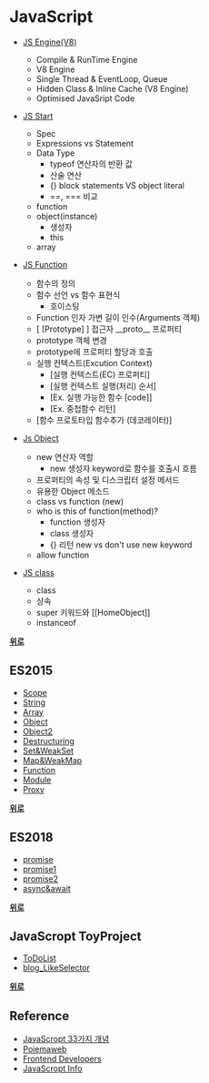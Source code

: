# JavaScript

- [JS Engine(V8)](./Modern%20JS/JS_Engine.md)

  - Compile & RunTime Engine
  - V8 Engine
  - Single Thread & EventLoop, Queue
  - Hidden Class & Inline Cache (V8 Engine)
  - Optimised JavaSript Code

- [JS Start](./Modern%20JS/JS_start.md)

  - Spec
  - Expressions vs Statement
  - Data Type
    - typeof 연산자의 반환 값
    - 산술 연산
    - {} block statements VS object literal
    - ==, === 비교
  - function
  - object(instance)
    - 생성자
    - this
  - array

- [JS Function](./Modern%20JS/JS_Function.md)

  - 함수의 정의
  - 함수 선언 vs 함수 표현식
    - 호이스팅
  - Function 인자 가변 길이 인수(Arguments 객체)
  - [ [Prototype] ] 접근자 \_\_proto\_\_ 프로퍼티
  - prototype 객체 변경
  - prototype에 프로퍼티 할당과 호출
  - 실행 컨텍스트(Excution Context)
    - [실행 컨텍스트(EC) 프로퍼티]
    - [실행 컨텍스트 실행(처리) 순서]
    - [Ex. 실행 가능한 함수 [code]]
    - [Ex. 중첩함수 리턴]
  - [함수 프로토타입 함수추가 (데코레이터)]

- [Js Object](./Modern%20JS/JS_Object.md)

  - new 연산자 역할
    - new 생성자 keyword로 함수를 호출시 흐름
  - 프로퍼티의 속성 및 디스크립터 설정 메서드
  - 유용한 Object 메소드
  - class vs function (new)
  - who is this of function(method)?
    - function 생성자
    - class 생성자
    - {} 리턴 new vs don't use new keyword
  - allow function

- [JS class](./Modern%20JS/JS_class.md)

  - class
  - 상속
  - super 키워드와 [[HomeObject]]
  - instanceof

**[위로](#javascript)**

## ES2015

- [Scope](<./ES2015(ES6)/Scope>)
- [String](<./ES2015(ES6)/String>)
- [Array](<./ES2015(ES6)/Array>)
- [Object](<./ES2015(ES6)/Object>)
- [Object2](<./ES2015(ES6)/Object2>)
- [Destructuring](<./ES2015(ES6)/Destructuring>)
- [Set&WeakSet](<./ES2015(ES6)/Set%26WeakSet>)
- [Map&WeakMap](<./ES2015(ES6)/Map%WeakMap>)
- [Function](<./ES2015(ES6)/Function>)
- [Module](<./ES2015(ES6)/Module>)
- [Proxy](<./ES2015(ES6)/Proxy>)

**[위로](#javascript)**

## ES2018

- [promise](https://github.com/JaeYeopHan/Interview_Question_for_Beginner/tree/master/JavaScript#promise)
- [promise1](<./ES2018/7.%EC%BD%9C%EB%B0%B1%EA%B3%BC%20%ED%94%84%EB%A1%9C%EB%AF%B8%EC%8A%A4(Promise)%EB%B9%84%EA%B5%90.js>)
- [promise2](./ES2018/8.PromiseAPI.js)
- [async&await](./ES2018/9.async%26await.js)

**[위로](#javascript)**

## JavaScropt ToyProject

- [ToDoList](https://github.com/yjkwon07/Front-End/tree/master/JS/ToDoList)
- [blog_LikeSelector](<https://github.com/yjkwon07/Front-End/tree/master/blog_LikeSelector(ES6)>)

**[위로](#javascript)**

## Reference

- [JavaScropt 33가지 개념](https://velog.io/@jakeseo_me/series/33conceptsofjavascript)
- [Poiemaweb](https://poiemaweb.com/)
- [Frontend Developers](https://github.com/FEDevelopers)
- [JavaScropt Info](https://ko.javascript.info)
